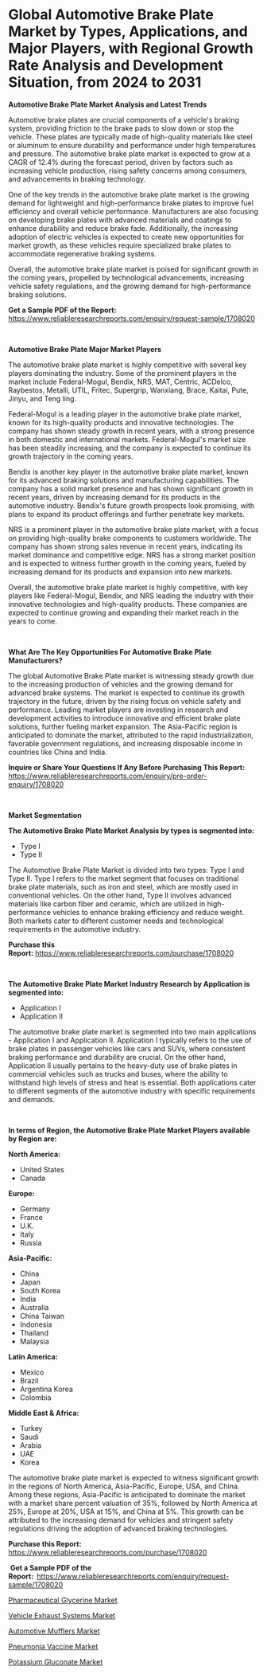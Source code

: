 <p><h1>Global Automotive Brake Plate Market by Types, Applications, and Major Players, with Regional Growth Rate Analysis and Development Situation, from 2024 to 2031</h1></p><p><strong>Automotive Brake Plate Market Analysis and Latest Trends</strong></p>
<p><p>Automotive brake plates are crucial components of a vehicle's braking system, providing friction to the brake pads to slow down or stop the vehicle. These plates are typically made of high-quality materials like steel or aluminum to ensure durability and performance under high temperatures and pressure. The automotive brake plate market is expected to grow at a CAGR of 12.4% during the forecast period, driven by factors such as increasing vehicle production, rising safety concerns among consumers, and advancements in braking technology.</p><p>One of the key trends in the automotive brake plate market is the growing demand for lightweight and high-performance brake plates to improve fuel efficiency and overall vehicle performance. Manufacturers are also focusing on developing brake plates with advanced materials and coatings to enhance durability and reduce brake fade. Additionally, the increasing adoption of electric vehicles is expected to create new opportunities for market growth, as these vehicles require specialized brake plates to accommodate regenerative braking systems.</p><p>Overall, the automotive brake plate market is poised for significant growth in the coming years, propelled by technological advancements, increasing vehicle safety regulations, and the growing demand for high-performance braking solutions.</p></p>
<p><strong>Get a Sample PDF of the Report:&nbsp;</strong> <a href="https://www.reliableresearchreports.com/enquiry/request-sample/1708020">https://www.reliableresearchreports.com/enquiry/request-sample/1708020</a></p>
<p>&nbsp;</p>
<p><strong>Automotive Brake Plate Major Market Players</strong></p>
<p><p>The automotive brake plate market is highly competitive with several key players dominating the industry. Some of the prominent players in the market include Federal-Mogul, Bendix, NRS, MAT, Centric, ACDelco, Raybestos, Metalli, UTIL, Fritec, Supergrip, Wanxiang, Brace, Kaitai, Pute, Jinyu, and Teng ling.</p><p>Federal-Mogul is a leading player in the automotive brake plate market, known for its high-quality products and innovative technologies. The company has shown steady growth in recent years, with a strong presence in both domestic and international markets. Federal-Mogul's market size has been steadily increasing, and the company is expected to continue its growth trajectory in the coming years.</p><p>Bendix is another key player in the automotive brake plate market, known for its advanced braking solutions and manufacturing capabilities. The company has a solid market presence and has shown significant growth in recent years, driven by increasing demand for its products in the automotive industry. Bendix's future growth prospects look promising, with plans to expand its product offerings and further penetrate key markets.</p><p>NRS is a prominent player in the automotive brake plate market, with a focus on providing high-quality brake components to customers worldwide. The company has shown strong sales revenue in recent years, indicating its market dominance and competitive edge. NRS has a strong market position and is expected to witness further growth in the coming years, fueled by increasing demand for its products and expansion into new markets.</p><p>Overall, the automotive brake plate market is highly competitive, with key players like Federal-Mogul, Bendix, and NRS leading the industry with their innovative technologies and high-quality products. These companies are expected to continue growing and expanding their market reach in the years to come.</p></p>
<p>&nbsp;</p>
<p><strong>What Are The Key Opportunities For Automotive Brake Plate Manufacturers?</strong></p>
<p><p>The global Automotive Brake Plate market is witnessing steady growth due to the increasing production of vehicles and the growing demand for advanced brake systems. The market is expected to continue its growth trajectory in the future, driven by the rising focus on vehicle safety and performance. Leading market players are investing in research and development activities to introduce innovative and efficient brake plate solutions, further fueling market expansion. The Asia-Pacific region is anticipated to dominate the market, attributed to the rapid industrialization, favorable government regulations, and increasing disposable income in countries like China and India.</p></p>
<p><strong>Inquire or Share Your Questions If Any Before Purchasing This Report:</strong> <a href="https://www.reliableresearchreports.com/enquiry/pre-order-enquiry/1708020">https://www.reliableresearchreports.com/enquiry/pre-order-enquiry/1708020</a></p>
<p>&nbsp;</p>
<p><strong>Market Segmentation</strong></p>
<p><strong>The Automotive Brake Plate Market Analysis by types is segmented into:</strong></p>
<p><ul><li>Type I</li><li>Type II</li></ul></p>
<p><p>The Automotive Brake Plate Market is divided into two types: Type I and Type II. Type I refers to the market segment that focuses on traditional brake plate materials, such as iron and steel, which are mostly used in conventional vehicles. On the other hand, Type II involves advanced materials like carbon fiber and ceramic, which are utilized in high-performance vehicles to enhance braking efficiency and reduce weight. Both markets cater to different customer needs and technological requirements in the automotive industry.</p></p>
<p><strong>Purchase this Report:&nbsp;</strong><a href="https://www.reliableresearchreports.com/purchase/1708020">https://www.reliableresearchreports.com/purchase/1708020</a></p>
<p>&nbsp;</p>
<p><strong>The Automotive Brake Plate Market Industry Research by Application is segmented into:</strong></p>
<p><ul><li>Application I</li><li>Application II</li></ul></p>
<p><p>The automotive brake plate market is segmented into two main applications - Application I and Application II. Application I typically refers to the use of brake plates in passenger vehicles like cars and SUVs, where consistent braking performance and durability are crucial. On the other hand, Application II usually pertains to the heavy-duty use of brake plates in commercial vehicles such as trucks and buses, where the ability to withstand high levels of stress and heat is essential. Both applications cater to different segments of the automotive industry with specific requirements and demands.</p></p>
<p>&nbsp;</p>
<p><strong>In terms of Region, the Automotive Brake Plate Market Players available by Region are:</strong></p>
<p>
    <p> <strong> North America: </strong>
        <ul>
            <li>United States</li>
            <li>Canada</li>
        </ul>
        </p> 
    <p> <strong> Europe: </strong>
        <ul>
            <li>Germany</li>
            <li>France</li>
            <li>U.K.</li>
            <li>Italy</li>
            <li>Russia</li>
        </ul>
        </p> 
    <p> <strong> Asia-Pacific: </strong>
        <ul>
            <li>China</li>
            <li>Japan</li>
            <li>South Korea</li>
            <li>India</li>
            <li>Australia</li>
            <li>China Taiwan</li>
            <li>Indonesia</li>
            <li>Thailand</li>
            <li>Malaysia</li>
        </ul>
        </p> 
    <p> <strong> Latin America: </strong>
        <ul>
            <li>Mexico</li>
            <li>Brazil</li>
            <li>Argentina Korea</li>
            <li>Colombia</li>
        </ul>
        </p> 
    <p> <strong> Middle East & Africa: </strong>
        <ul>
            <li>Turkey</li>
            <li>Saudi</li>
            <li>Arabia</li>
            <li>UAE</li>
            <li>Korea</li>
        </ul>
    </p>
    </p>
<p><p>The automotive brake plate market is expected to witness significant growth in the regions of North America, Asia-Pacific, Europe, USA, and China. Among these regions, Asia-Pacific is anticipated to dominate the market with a market share percent valuation of 35%, followed by North America at 25%, Europe at 20%, USA at 15%, and China at 5%. This growth can be attributed to the increasing demand for vehicles and stringent safety regulations driving the adoption of advanced braking technologies.</p></p>
<p><strong>Purchase this Report: </strong><a href="https://www.reliableresearchreports.com/purchase/1708020">https://www.reliableresearchreports.com/purchase/1708020</a></p>
<p>&nbsp;<strong>Get a Sample PDF of the Report:&nbsp;&nbsp;</strong><a href="https://www.reliableresearchreports.com/enquiry/request-sample/1708020">https://www.reliableresearchreports.com/enquiry/request-sample/1708020</a></p>
<p><strong></strong></p>
<p><p><a href="https://medium.com/@anitabeatty1/pharmaceutical-glycerine-market-size-reveals-the-best-marketing-channels-in-global-industry-9e0c9083a146">Pharmaceutical Glycerine Market</a></p><p><a href="https://github.com/sougarounis/Market-Research-Report-List-2/blob/main/vehicle-exhaust-systems-market.md">Vehicle Exhaust Systems Market</a></p><p><a href="https://github.com/jj19131/Market-Research-Report-List-1/blob/main/automotive-mufflers-market.md">Automotive Mufflers Market</a></p><p><a href="https://medium.com/@anitabeatty1/pneumonia-vaccine-market-size-and-market-trends-complete-industry-overview-2024-to-2031-a04486a940bc">Pneumonia Vaccine Market</a></p><p><a href="https://medium.com/@anitabeatty1/potassium-gluconate-market-size-and-market-trends-complete-industry-overview-2024-to-2031-7caacb75672a">Potassium Gluconate Market</a></p></p>
